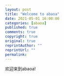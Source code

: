 ```yaml
---
layout: post
title: "Welcome to abaoa"
date: 2021-05-01 16:00:00
categories: [abaoa]
published: true
comments: true
copyright: true
original: true
reprintAuthor: ""
reprintUrl: ""
permalink: 
---
```


欢迎来到abaoa!
